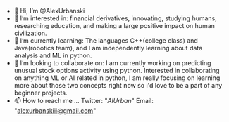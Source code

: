 - 👋 Hi, I’m @AlexUrbanski
- 👀 I’m interested in: financial derivatives, innovating, studying humans, researching education, and making a large positive impact on human civilization.
- 🌱 I’m currently learning: The languages C++(college class) and Java(robotics team), and I am independently learning about data analysis and ML in python. 
- 💞️ I’m looking to collaborate on: I am currently working on predicting unusual stock options activity using python. Interested in collaborating on anything 
ML or AI related in python, I am really focusing on learning more about those two concepts right now so i'd love to be a part of any beginner projects.
- 📫 How to reach me ...
Twitter: "_AlUrban_"
Email: "alexurbanskiii@gmail.com"
